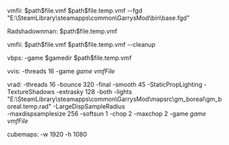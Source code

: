 vmfii:
$path\$file.vmf $path\$file.temp.vmf --fgd "E:\SteamLibrary\steamapps\common\GarrysMod\bin\base.fgd"

Radshadownman:
$path\$file.temp.vmf

vmfii:
$path\$file.vmf $path\$file.temp.vmf --cleanup

vbps:
-game $gamedir $path\$file.temp.vmf 

vvis:
 -threads 16 -game $game$ $vmfFile$

vrad:
-threads 16 -bounce 320 -final -smooth 45 -StaticPropLighting -TextureShadows -extrasky 128 -both 
-lights "E:\SteamLibrary\steamapps\common\GarrysMod\mapsrc\gm_boreal\gm_boreal.temp.rad" -LargeDispSampleRadius   
-maxdispsamplesize 256 -softsun 1 -chop 2 -maxchop 2 -game $game$ $vmfFile$

cubemaps:
-w 1920 -h 1080 